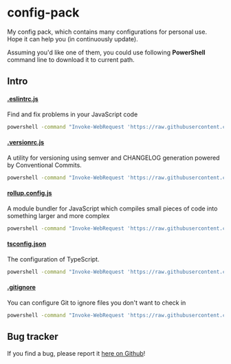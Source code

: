 # config-pack

My config pack, which contains many configurations for personal use. Hope it can help you (in continuously update).

Assuming you'd like one of them, you could use following **PowerShell** command line to download it to current path.

## Intro

#### [.eslintrc.js](https://eslint.org/docs/user-guide/configuring)

Find and fix problems in your JavaScript code

```bash
powershell -command "Invoke-WebRequest 'https://raw.githubusercontent.com/zixiCat/config-pack/master/.eslintrc.js' -OutFile '.eslintrc.js'"
```

#### [.versionrc.js](https://github.com/conventional-changelog/standard-version)

A utility for versioning using semver and CHANGELOG generation powered by Conventional Commits.

```bash
powershell -command "Invoke-WebRequest 'https://raw.githubusercontent.com/zixiCat/config-pack/master/.versionrc.js' -OutFile '.versionrc.js'"
```

#### [rollup.config.js](http://rollupjs.org/guide/en/)

A module bundler for JavaScript which compiles small pieces of code into something larger and more complex

```bash
powershell -command "Invoke-WebRequest 'https://raw.githubusercontent.com/zixiCat/config-pack/master/rollup.config.js' -OutFile 'rollup.config.js'"
```

#### [tsconfig.json](https://www.typescriptlang.org/docs/handbook/compiler-options.html)

The configuration of TypeScript.

```bash
powershell -command "Invoke-WebRequest 'https://raw.githubusercontent.com/zixiCat/config-pack/master/tsconfig.json' -OutFile 'tsconfig.json'"
```

#### [.gitignore](https://docs.github.com/en/free-pro-team@latest/github/using-git/ignoring-files)

You can configure Git to ignore files you don't want to check in

```bash
powershell -command "Invoke-WebRequest 'https://raw.githubusercontent.com/zixiCat/config-pack/master/.gitignore' -OutFile '.gitignore'"
```


## Bug tracker

If you find a bug, please report it [here on Github](https://github.com/zixiCat/config-pack/issues)!
